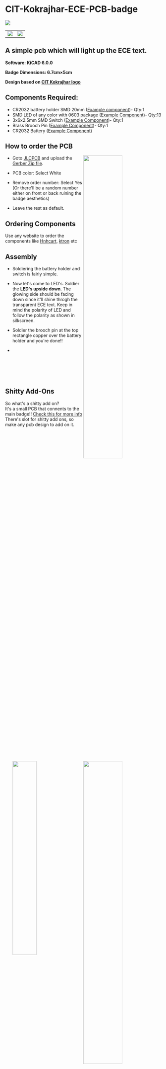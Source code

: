 # CIT-Kokrajhar-ECE-PCB-badge


<img src="https://user-images.githubusercontent.com/92359223/148976439-1faaaf41-f0f8-4bba-9997-aa5ff13d313f.png" />
<table>
 <tr>
   <td><img src="https://user-images.githubusercontent.com/92359223/148976933-d56bf222-e402-468b-9b26-b5c786a936c5.png" /> 
   <td><img src="https://user-images.githubusercontent.com/92359223/148977021-04ce9f69-5588-4690-a272-c40ea75885b5.png" />  
 </tr>
</table>



## A simple pcb which will light up the ECE text.

**Software: KiCAD 6.0.0**

**Badge Dimensions: 6.7cm×5cm**

**Design based on [CIT Kokrajhar logo](https://upload.wikimedia.org/wikipedia/en/e/ed/Central_Institute_of_Technology%2C_Kokrajhar_Logo.png)**

## Components Required:
* CR2032 battery holder SMD 20mm ([Example component](https://www.evelta.com/cr2032-battery-holder-cr2032-p28-24-1-smt/))- Qty:1
* SMD LED of any color with 0603 package ([Example Component](https://www.ktron.in/product/smd-blue-led-0603/))- Qty:13
* 3x6x2.5mm SMD Switch ([Example Component](https://www.ktron.in/product/3x6x2-5mm-tactile-switch-smd/))- Qty:1
* Brass Brooch Pin ([Example Component](https://www.beadsnfashion.com/product/brooch-pin-fittings-golden-0-75-inch))- Qty:1
* CR2032 Battery ([Example Component](https://www.hnhcart.com/products/cr2032-3v-225mah-lithium-coin-cell-battery))

## How to order the PCB
<img width="50%" align="right" src="https://user-images.githubusercontent.com/92359223/148727394-5c8c51e8-d49f-47e0-b701-ae8ff63a4642.png" />
<img width="50%" align="right" src="https://user-images.githubusercontent.com/92359223/148727548-9d3df49a-440e-4ebd-9d36-32241f344af9.png" />

* Goto [JLCPCB](https://jlcpcb.com/) and upload the [Gerber Zip file](https://github.com/H1mJT/CIT-Kokrajhar-ECE-PCB-badge/tree/main/Gerber).

* PCB color: Select White

* Remove order number: Select Yes 
(Or there'll be a random number either on front or back ruining the badge aesthetics)

* Leave the rest as default.

## Ordering Components

Use any website to order the components like [Hnhcart](https://www.hnhcart.com/), [ktron](https://www.ktron.in/) etc
## Assembly

* Soldiering the battery holder and switch is fairly simple.

* Now let's come to LED's. 
Soldier the **LED's upside down**. The glowing side should be facing down since it'll shine throgh the transparent ECE text. Keep in mind the polarity of LED and follow the polarity as shown in silkscreen.

* Soldier the brooch pin at the top rectangle copper over the battery holder and you're done!!
* <img width="40%" align="left" src="https://user-images.githubusercontent.com/92359223/148730978-5d4781d1-8f2f-48cf-aec4-1535873c4214.png" />   




<br/><br/><br/><br/>

## Shitty Add-Ons  
So what's a shitty add on?  
It's a small PCB that connents to the main badge!! [Check this for more info](https://youtu.be/bXg2j4ttgis)  
There's slot for shitty add ons, so make any pcb design to add on it.  
<img width="50%" align="left" src="https://user-images.githubusercontent.com/92359223/148979711-a07de11d-3e17-4e48-b7cf-44010a475caf.png" />



